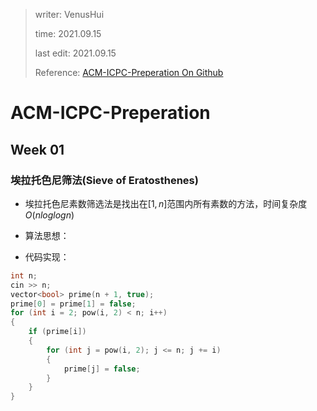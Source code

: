 > writer: VenusHui
>  
> time: 2021.09.15
>
> last edit: 2021.09.15
>  
> Reference: [ACM-ICPC-Preperation On Github](https://github.com/BedirT/ACM-ICPC-Preparation)

# ACM-ICPC-Preperation

## Week 01

### 埃拉托色尼筛法(Sieve of Eratosthenes)

* 埃拉托色尼素数筛选法是找出在$[1, n]$范围内所有素数的方法，时间复杂度$O(nloglogn)$

* 算法思想：

* 代码实现：

```cpp
int n;
cin >> n;
vector<bool> prime(n + 1, true);
prime[0] = prime[1] = false;
for (int i = 2; pow(i, 2) < n; i++)
{
    if (prime[i])
    {
        for (int j = pow(i, 2); j <= n; j += i)
        {
            prime[j] = false;
        }
    }
}
```
